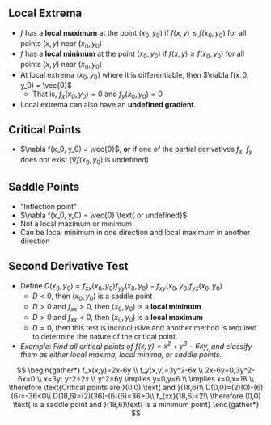 ## Local Extrema

- $f$ has a **local maximum** at the point $(x_0, y_0)$ if $f(x, y) \leq f(x_0, y_0)$ for all points $(x, y)$ near $(x_0, y_0)$
- $f$ has a **local minimum** at the point $(x_0, y_0)$ if $f(x, y) \geq f(x_0, y_0)$ for all points $(x, y)$ near $(x_0, y_0)$
- At local extrema $(x_0, y_0)$ where it is differentiable, then $\nabla f(x_0, y_0) = \vec{0}$
  - That is, $f_x(x_0, y_0) = 0$ and $f_y(x_0, y_0) = 0$
- Local extrema can also have an **undefined gradient**.

## Critical Points

- $\nabla f(x_0, y_0) = \vec{0}$, **or** if one of the partial derivatives $f_x$, $f_y$ does not exist ($\nabla f(x_0, y_0)$ is undefined)

## Saddle Points

- "Inflection point"
- $\nabla f(x_0, y_0) = \vec{0} \text{ or undefined}$
- Not a local maximum or minimum
- Can be local minimum in one direction and local maximum in another direction

## Second Derivative Test

- Define $D(x_0,y_0)=f_{xx}(x_0,y_0)f_{yy}(x_0,y_0)-f_{xy}(x_0,y_0)f_{yx}(x_0,y_0)$
  - $D<0$, then $(x_0,y_0)$ is a saddle point
  - $D>0$ and $f_{xx}>0$, then $(x_0,y_0)$ is a **local minimum**
  - $D>0$ and $f_{xx}<0$, then $(x_0,y_0)$ is a **local maximum**
  - $D=0$, then this test is inconclusive and another method is required to determine the nature of the critical point.
- *Example: Find all critical points of $f(x,y)=x^2+y^3-6xy$, and classify them as either local maxima, local minima, or saddle points.*

$$
\begin{gather*}
f_x(x,y)=2x-6y \\
f_y(x,y)=3y^2-6x \\
2x-6y=0;3y^2-6x=0 \\
x=3y; y^2=2x \\
y^2=6y \implies y=0,y=6 \\
\implies x=0,x=18 \\
\therefore \text{Critical points are }(0,0) \text{ and }(18,6)\\
D(0,0)=(2)(0)-(6)(6)=-36<0\\
D(18,6)=(2)(36)-(6)(6)=36>0\\
f_{xx}(18,6)=2\\
\therefore (0,0) \text{ is a saddle point and }(18,6)\text{ is a minimum point}
\end{gather*}
$$
